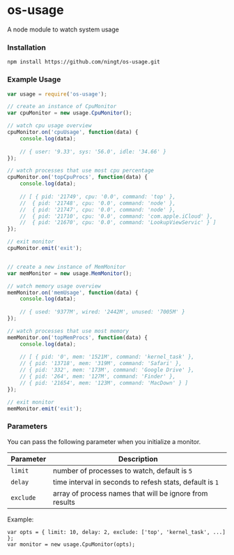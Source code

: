 # os-usage
A node module to watch system usage

### Installation

```
npm install https://github.com/ningt/os-usage.git
```

### Example Usage

```javascript
var usage = require('os-usage');

// create an instance of CpuMonitor
var cpuMonitor = new usage.CpuMonitor();

// watch cpu usage overview
cpuMonitor.on('cpuUsage', function(data) {
    console.log(data);
    
	// { user: '9.33', sys: '56.0', idle: '34.66' }
});

// watch processes that use most cpu percentage
cpuMonitor.on('topCpuProcs', function(data) {
    console.log(data);
    
	// [ { pid: '21749', cpu: '0.0', command: 'top' },
	//  { pid: '21748', cpu: '0.0', command: 'node' },
	//  { pid: '21747', cpu: '0.0', command: 'node' },
	//  { pid: '21710', cpu: '0.0', command: 'com.apple.iCloud' },
	//  { pid: '21670', cpu: '0.0', command: 'LookupViewServic' } ]
});

// exit monitor
cpuMonitor.emit('exit');


// create a new instance of MemMonitor
var memMonitor = new usage.MemMonitor();

// watch memory usage overview
memMonitor.on('memUsage', function(data) {
    console.log(data);
    
	// { used: '9377M', wired: '2442M', unused: '7005M' }
});

// watch processes that use most memory
memMonitor.on('topMemProcs', function(data) {
    console.log(data);
    
   	// [ { pid: '0', mem: '1521M', command: 'kernel_task' },
  	// { pid: '13718', mem: '319M', command: 'Safari' },
	// { pid: '332', mem: '173M', command: 'Google Drive' },
  	// { pid: '264', mem: '127M', command: 'Finder' },
  	// { pid: '21654', mem: '123M', command: 'MacDown' } ]
});

// exit monitor
memMonitor.emit('exit');
```

### Parameters
You can pass the following parameter when you initialize a monitor.

| Parameter | Description |
| --------- | ----------- |
| `limit` | number of processes to watch, default is `5` |
| `delay` | time interval in seconds to refesh stats, default is `1`|
| `exclude` | array of process names that will be ignore from results |

Example:

```
var opts = { limit: 10, delay: 2, exclude: ['top', 'kernel_task', ...] };
var monitor = new usage.CpuMonitor(opts);
```